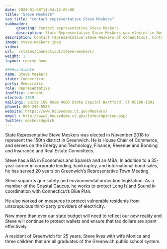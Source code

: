 ```yaml
---
date: 2024-01-08T11:54:12-05:00
title: "Steve Meskers"
seo_title: "contact representative Steve Meskers"
subheader:
     greeting: Contact representative Steve Meskers
     description: State Representative Steve Meskers was elected in November 2018 to represent the 150th district in Greenwich. He is House Chair of Commerce, and serves on the Energy and Technology, Finance, Revenue and Bonding and Insurance and Real Estate Committees.
description: Contact representative Steve Meskers of Connecticut. Contact information for Steve Meskers includes email address, phone number, and mailing address.
image: steve-meskers.jpeg
video:
url:  /states/connecticut/steve-meskers/
weight: 1
layout: course_home

####candidate
name: Steve Meskers
state: Connecticut
party: Democratic
role: Representative
inoffice: current
elected: 2019
mailing1: Suite 109 Room 4006 State Capitol Hartford, CT 06106-1591
phone1: 860-240-8585
website: https://www.housedems.ct.gov/Meskers/
email : http://www2.housedems.ct.gov/InYourOpinion.asp/
twitter: meskers4gwich
---
```


State Representative Steve Meskers was elected in November 2018 to represent the 150th district in Greenwich. He is House Chair of Commerce, and serves on the Energy and Technology, Finance, Revenue and Bonding and Insurance and Real Estate Committees.

Steve has a BA in Economics and Spanish and an MBA. In addition to a 35-year career in corporate lending, bankruptcy, and international bond sales, he has served 20 years on Greenwich’s Representative Town Meeting.

Steve supports gun safety and environmental protection legislation. As a member of the Coastal Caucus, he works to protect Long Island Sound in coordination with Connecticut’s Blue Plan.

He also worked on measures to protect vulnerable residents from unscrupulous third-party providers of electricity.

Now more than ever our state budget will need to reflect our new reality and Steve will continue to protect wallets and ensure that tax dollars are spent effectively.

A resident of Greenwich for 25 years, Steve lives with wife Monica and three children that are all graduates of the Greenwich public school system.
